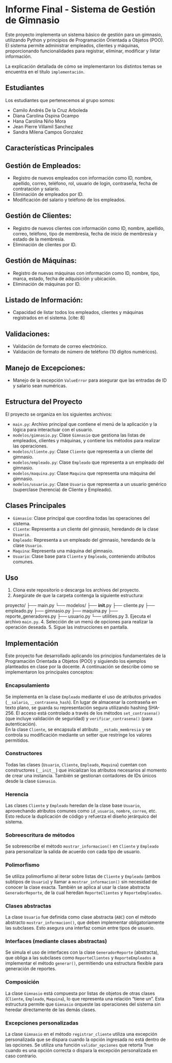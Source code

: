 # Informe Final - Sistema de Gestión de Gimnasio

Este proyecto implementa un sistema básico de gestión para un gimnasio, utilizando Python y principios de Programación Orientada a Objetos (POO). El sistema permite administrar empleados, clientes y máquinas, proporcionando funcionalidades para registrar, eliminar, modificar y listar información.

La explicación detallada de cómo se implementaron los distintos temas se encuentra en el título `implementación`. 


## Estudiantes
Los estudiantes que pertenecemos al grupo somos:

* Camilo Andrés De la Cruz Arboleda
* Diana Carolina Ospina Ocampo
* Hana Carolina Niño Mora
* Jean Pierre Villamil Sanchez
* Sandra Milena Campos Gonzalez

## Características Principales

## Gestión de Empleados:
*  Registro de nuevos empleados con información como ID, nombre, apellido, correo, teléfono, rol, usuario de login, contraseña, fecha de contratación y salario.
* Eliminación de empleados por ID. 
* Modificación del salario y teléfono de los empleados. 
## Gestión de Clientes:
* Registro de nuevos clientes con información como ID, nombre, apellido, correo, teléfono, tipo de membresía, fecha de inicio de membresía y estado de la membresía.
* Eliminación de clientes por ID. 
## Gestión de Máquinas:
* Registro de nuevas máquinas con información como ID, nombre, tipo, marca, estado, fecha de adquisición y ubicación.
* Eliminación de máquinas por ID.
## Listado de Información:
* Capacidad de listar todos los empleados, clientes y máquinas registrados en el sistema. [cite: 8]
## Validaciones:
* Validación de formato de correo electrónico.
* Validación de formato de número de teléfono (10 dígitos numéricos). 
## Manejo de Excepciones:
* Manejo de la excepción `ValueError` para asegurar que las entradas de ID y salario sean numéricas.

## Estructura del Proyecto

El proyecto se organiza en los siguientes archivos:

* `main.py`:  Archivo principal que contiene el menú de la aplicación y la lógica para interactuar con el usuario. 
* `modelos/gimnasio.py`:  Clase `Gimnasio` que gestiona las listas de empleados, clientes y máquinas, y contiene los métodos para realizar las operaciones. 
* `modelos/cliente.py`:  Clase `Cliente` que representa a un cliente del gimnasio. 
* `modelos/empleado.py`:  Clase `Empleado` que representa a un empleado del gimnasio.
* `modelos/maquina.py`:  Clase `Maquina` que representa una máquina del gimnasio. 
* `modelos/usuario.py`: Clase `Usuario` que representa a un usuario genérico (superclase (herencia) de Cliente y Empleado).

## Clases Principales

* `Gimnasio`: Clase principal que coordina todas las operaciones del sistema.
* `Cliente`: Representa a un cliente del gimnasio, heredando de la clase `Usuario`.
* `Empleado`: Representa a un empleado del gimnasio, heredando de la clase `Usuario`.
* `Maquina`: Representa una máquina del gimnasio.
* `Usuario`: Clase base para `Cliente` y `Empleado`, conteniendo atributos comunes. 

## Uso

1. Clona este repositorio o descarga los archivos del proyecto.
2. Asegúrate de que la carpeta contenga la siguiente estructura:

proyecto/ 
├── main.py 
└── modelos/ 
    ├── __init__.py 
    ├── cliente.py 
    ├── empleado.py 
    ├── gimnasio.py 
    ├── maquina.py 
    ├── reporte_generadores.py
    ├── usuario.py 
    └── utilities.py
3.  Ejecuta el archivo `main.py`.
4.  Selección de un menú de opciones para realizar la operación deseada.
5.  Sigue las instrucciones en pantalla.


## Implementación

Este proyecto fue desarrollado aplicando los principios fundamentales de la Programación Orientada a Objetos (POO) y siguiendo los ejemplos planteados en clase por la docente. A continuación se describe cómo se implementaron los principales conceptos:

### Encapsulamiento

Se implementa en la clase `Empleado` mediante el uso de atributos privados (`__salario`, `__contrasena_hash`). En lugar de almacenar la contraseña en texto plano, se guarda su representación segura utilizando hashing SHA-256. El acceso está controlado a través de los métodos `set_contrasena()` (que incluye validación de seguridad) y `verificar_contrasena()` (para autenticación).  
En la clase `Cliente`, se encapsula el atributo `__estado_membresia` y se controla su modificación mediante un setter que restringe los valores permitidos.


### Constructores
Todas las clases (`Usuario`, `Cliente`, `Empleado`, `Maquina`) cuentan con constructores (`__init__`) que inicializan los atributos necesarios al momento de crear una instancia. También se gestionan contadores de IDs únicos desde la clase `Gimnasio`.

### Herencia
Las clases `Cliente` y `Empleado` heredan de la clase base `Usuario`, aprovechando atributos comunes como `id_usuario`, `nombre`, `correo`, etc. Esto reduce la duplicación de código y refuerza el diseño jerárquico del sistema.

### Sobreescritura de métodos
Se sobreescribe el método `mostrar_informacion()` en `Cliente` y `Empleado` para personalizar la salida de acuerdo con cada tipo de usuario.

### Polimorfismo
Se utiliza polimorfismo al iterar sobre listas de `Cliente` y `Empleado` (ambos subtipos de `Usuario`) y llamar a `mostrar_informacion()` sin necesidad de conocer la clase exacta. También se aplica al usar la clase abstracta `GeneradorReporte`, de la cual heredan `ReporteClientes` y `ReporteEmpleados`.

### Clases abstractas
La clase `Usuario` fue definida como clase abstracta (`ABC`) con el método abstracto `mostrar_informacion()`, que deben implementar obligatoriamente las subclases. Esto asegura una interfaz común entre tipos de usuario.

### Interfaces (mediante clases abstractas)
Se simula el uso de interfaces con la clase `GeneradorReporte` (abstracta), que obliga a las subclases como `ReporteClientes` y `ReporteEmpleados` a implementar el método `generar()`, permitiendo una estructura flexible para generación de reportes.

### Composición
La clase `Gimnasio` está compuesta por listas de objetos de otras clases (`Cliente`, `Empleado`, `Maquina`), lo que representa una relación “tiene un”. Esta estructura permite que `Gimnasio` orqueste las operaciones del sistema sin heredar directamente de las demás clases.

### Excepciones personalizadas
La clase `Gimnasio` en el método `registrar_cliente` utiliza una excepción personalizada que se dispara cuando la opción ingresada no está dentro de las opciones. Se utiliza una función `validar_opciones` que retorta True cuando es una opción correcta o dispara la excepción personalizada en caso contrario.